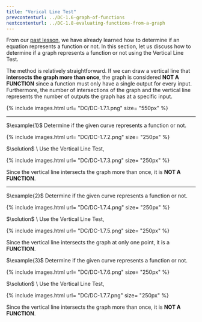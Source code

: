```yaml
---
title: "Verical Line Test"
prevcontenturl: ../DC-1.6-graph-of-functions
nextcontenturl: ../DC-1.8-evaluating-functions-from-a-graph
---
```



From our [past lesson](https://youtu.be/6z_hPcwd8DQ), we have already learned how to determine if an equation represents a function or not. 
In this section, let us discuss how to determine if a graph represents a function or not using the Vertical Line Test.

The method is relatively straightforward. If we can draw a vertical line that **intersects the graph more than once**, the graph is considered **NOT A FUNCTION** since a function must only have a single output for every input. Furthermore, the number of intersections of the graph and the vertical line represents the number of outputs the graph has at a specific input.


{% include images.html 
    url= "DC/DC-1.7.1.png" 
    size= "550px"
%}



---
$\example{1}$
Determine if the given curve represents a function or not.

{% include images.html 
    url= "DC/DC-1.7.2.png" 
    size= "250px"
%}


$\solution$ \\
Use the Vertical Line Test,

{% include images.html 
    url= "DC/DC-1.7.3.png" 
    size= "250px"
%}

Since the vertical line intersects the graph more than once, it is **NOT A FUNCTION**.





---
$\example{2}$
Determine if the given curve represents a function or not.

{% include images.html 
    url= "DC/DC-1.7.4.png" 
    size= "250px"
%}



$\solution$ \\
Use the Vertical Line Test,

{% include images.html 
    url= "DC/DC-1.7.5.png" 
    size= "250px"
%}

Since the vertical line intersects the graph at only one point, it is a **FUNCTION**.







$\example{3}$
Determine if the given curve represents a function or not.

{% include images.html 
    url= "DC/DC-1.7.6.png" 
    size= "250px"
%}


$\solution$ \\
Use the Vertical Line Test,

{% include images.html 
    url= "DC/DC-1.7.7.png" 
    size= "250px"
%}

Since the vertical line intersects the graph more than once, it is **NOT A FUNCTION**.
